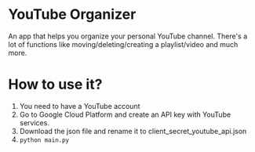 ﻿# YouTube Organizer

An app that helps you organize your personal YouTube channel. There's a lot of functions like moving/deleting/creating a playlist/video and much more.

# How to use it?

1. You need to have a YouTube account
2. Go to Google Cloud Platform and create an API key with YouTube services.
3. Download the json file and rename it to client_secret_youtube_api.json
4. `python main.py`
